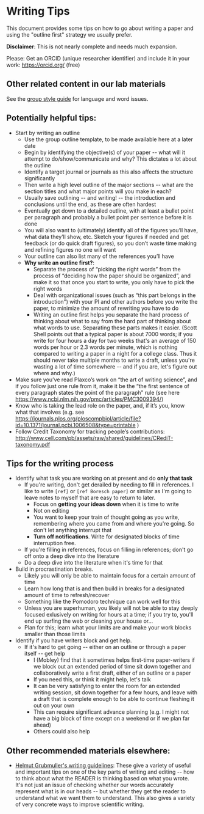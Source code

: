 # Writing Tips

This document provides some tips on how to go about writing a paper and using the "outline first" strategy we usually prefer.

**Disclaimer**: This is not nearly complete and needs much expansion.

Please: Get an ORCID (unique researcher identifier) and include it in your work: https://orcid.org/ (free)

## Other related content in our lab materials
See the [group style guide](https://github.com/MobleyLab/Training/blob/main/Writing/StyleGuide.md) for language and word issues.

## Potentially helpful tips:
- Start by writing an outline
    - Use the group outline template, to be made available here at a later date
    - Begin by identifying the objective(s) of your paper -- what will it attempt to do/show/communicate and why? This dictates a lot about the outline
    - Identify a target journal or journals as this also affects the structure significantly
    - Then write a high level outline of the major sections -- what are the section titles and what major points will you make in each?
    - Usually save outlining -- and writing! -- the introduction and conclusions until the end, as these are often hardest
    - Eventually get down to a detailed outline, with at least a bullet point per paragraph and probably a bullet point per sentence before it is done
    - You will also want to (ultimately) identify all of the figures you’ll have, what data they’ll show, etc. Sketch your figures if needed and get feedback (or do quick draft figures), so you don’t waste time making and refining figures no one will want
    - Your outline can also list many of the references you’ll have
    - **Why write an outline first?**:
        - Separate the process of “picking the right words” from the process of “deciding how the paper should be organized”, and make it so that once you start to write, you only have to pick the right words
        - Deal with organizational issues (such as “this part belongs in the introduction") with your PI and other authors before you write the paper, to minimize the amount of rewriting you have to do
        - Writing an outline first helps you separate the hard process of thinking about what to say from the hard part of thinking about what words to use. Separating these parts makes it easier. (Scott Shell points out that a typical paper is about 7000 words; if you write for four hours a day for two weeks that's an average of 150 words per hour or 2.3 words per minute, which is nothing compared to writing a paper in a night for a college class. Thus it should never take multiple months to write a draft, unless you're wasting a lot of time somewhere -- and if you are, let's figure out where and why.)
- Make sure you’ve read Plaxco’s work on “the art of writing science”, and if you follow just one rule from it, make it be the “the first sentence of every paragraph states the point of the paragraph” rule (see here https://www.ncbi.nlm.nih.gov/pmc/articles/PMC3009394/)
- Know who is taking the lead role on the paper, and, if it’s you, know what that involves (e.g. see https://journals.plos.org/ploscompbiol/article/file?id=10.1371/journal.pcbi.1006508&type=printable )
- Follow Credit Taxonomy for tracking people’s contributions: http://www.cell.com/pb/assets/raw/shared/guidelines/CRediT-taxonomy.pdf

## Tips for the writing process
- Identify what task you are working on at present and do **only that task**
  - If you're writing, don't get derailed by needing to fill in references. I like to write `[ref]` or `[ref Boresch paper]` or similar as I'm going to leave notes to myself that are easy to return to later.
    - Focus on **getting your ideas down** when it is time to write
    - Not on editing
    - You want to keep your train of thought going as you write, remembering where you came from and where you're going. So don't let anything interrupt that
    - **Turn off notifications**. Write for designated blocks of time interruption free.
  - If you're filling in references, focus on filling in references; don't go off onto a deep dive into the literature
  - Do a deep dive into the literature when it's time for that
- Build in procrastination breaks.
  - Likely you will only be able to maintain focus for a certain amount of time
  - Learn how long that is and then build in breaks for a designated amount of time to refresh/recover
  - Something like the Pomodoro technique can work well for this
  - Unless you are superhuman, you likely will not be able to stay deeply focused exlusively on writing for hours at a time; if you try to, you'll end up surfing the web or cleaning your house or...
  - Plan for this; learn what your limits are and make your work blocks smaller than those limits
- Identify if you have writers block and get help.
  - If it's hard to get going -- either on an outline or through a paper itself -- get help
    - I (Mobley) find that it sometimes helps first-time paper-writers if we block out an extended period of time sit down together and collaboratively write a first draft, either of an outline or a paper
    - If you need this, or think it might help, let's talk
    - It can be very satisfying to enter the room for an extended writing session, sit down together for a few hours, and leave with a draft that is complete enough to be able to continue fleshing it out on your own
    - This can require significant advance planning (e.g. I might not have a big block of time except on a weekend or if we plan far ahead)
    - Others could also help

## Other recommended materials elsewhere:
- [Helmut Grubmuller's writing guidelines](https://www.mpinat.mpg.de/631838/guidelines_english.pdf): These give a variety of useful and important tips on one of the key parts of writing and editing -- how to think about what the READER is thinking based on what you wrote. It's not just an issue of checking whether our words accurately represent what is in our heads -- but whether they get the reader to understand what we want them to understand. This also gives a variety of very concrete ways to improve scientific writing.
